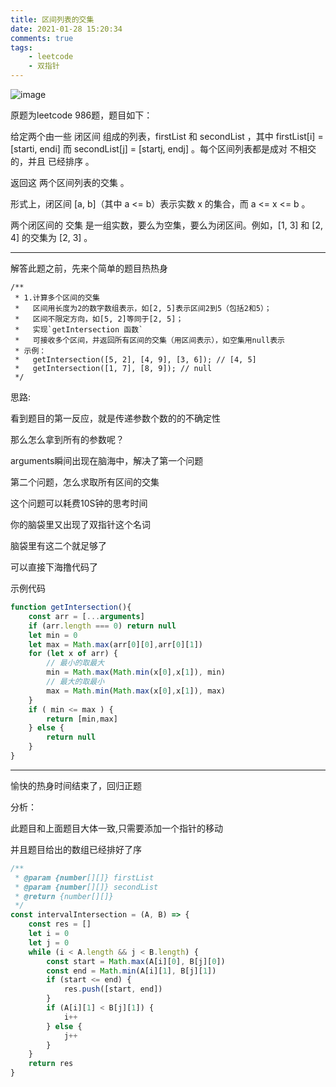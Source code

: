 ```yaml
---
title: 区间列表的交集
date: 2021-01-28 15:20:34
comments: true
tags:
    - leetcode
    - 双指针
---
```


![image](http://cimg.xuezsl.com/image/986.png)

原题为leetcode 986题，题目如下：

给定两个由一些 闭区间 组成的列表，firstList 和 secondList ，其中 firstList[i] = [starti, endi] 而 secondList[j] = [startj, endj] 。每个区间列表都是成对 不相交 的，并且 已经排序 。

返回这 两个区间列表的交集 。

形式上，闭区间 [a, b]（其中 a <= b）表示实数 x 的集合，而 a <= x <= b 。

两个闭区间的 交集 是一组实数，要么为空集，要么为闭区间。例如，[1, 3] 和 [2, 4] 的交集为 [2, 3] 。

<!-- more -->

---

解答此题之前，先来个简单的题目热热身
```
/**
 * 1.计算多个区间的交集
 *   区间用长度为2的数字数组表示，如[2, 5]表示区间2到5（包括2和5）；
 *   区间不限定方向，如[5, 2]等同于[2, 5]；
 *   实现`getIntersection 函数`
 *   可接收多个区间，并返回所有区间的交集（用区间表示），如空集用null表示
 * 示例：
 *   getIntersection([5, 2], [4, 9], [3, 6]); // [4, 5]
 *   getIntersection([1, 7], [8, 9]); // null
 */
```

思路:

看到题目的第一反应，就是传递参数个数的的不确定性

那么怎么拿到所有的参数呢？

arguments瞬间出现在脑海中，解决了第一个问题

第二个问题，怎么求取所有区间的交集

这个问题可以耗费10S钟的思考时间

你的脑袋里又出现了双指针这个名词

脑袋里有这二个就足够了

可以直接下海撸代码了


示例代码

```js
function getIntersection(){
    const arr = [...arguments]
    if (arr.length === 0) return null
    let min = 0
    let max = Math.max(arr[0][0],arr[0][1])
    for (let x of arr) {
        // 最小的取最大
        min = Math.max(Math.min(x[0],x[1]), min)
        // 最大的取最小
        max = Math.min(Math.max(x[0],x[1]), max)
    }
    if ( min <= max ) {
        return [min,max]
    } else {
        return null
    }
}

```

---



愉快的热身时间结束了，回归正题


分析：

此题目和上面题目大体一致,只需要添加一个指针的移动

并且题目给出的数组已经排好了序



```js
/**
 * @param {number[][]} firstList
 * @param {number[][]} secondList
 * @return {number[][]}
 */
const intervalIntersection = (A, B) => {
    const res = []
    let i = 0
    let j = 0
    while (i < A.length && j < B.length) {
        const start = Math.max(A[i][0], B[j][0])
        const end = Math.min(A[i][1], B[j][1])
        if (start <= end) {
            res.push([start, end])
        }
        if (A[i][1] < B[j][1]) {
            i++
        } else {
            j++
        }
    }
    return res
}
```
